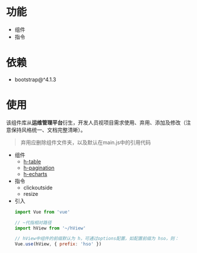 # 功能
- 组件
- 指令

# 依赖
- bootstrap@^4.1.3

# 使用
该组件库从**运维管理平台**衍生，开发人员视项目需求使用、弃用、添加及修改（注意保持风格统一、文档完整清晰）。
>弃用应删除组件文件夹，以及默认在main.js中的引用代码
- 组件
  - [h-table](./table.md)
  - [h-pagination](./pagination.md)
  - [h-echarts](./echarts.md)
- 指令
  - clickoutside
  - resize
- 引入
  ```js
  import Vue from 'vue'

  // ~代指相对路径
  import hView from '~/hView'

  // hView中组件的前缀默认为 h，可通过options配置，如配置前缀为 hso，则：
  Vue.use(hView, { prefix: 'hso' })
  ```